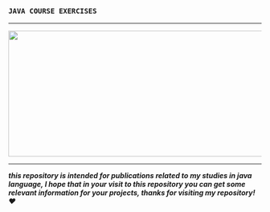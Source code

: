 ### **`JAVA COURSE EXERCISES`**
<hr>

<p align="center"><img src="https://user-images.githubusercontent.com/37250628/105026518-60438d00-5a2d-11eb-811c-2755c81f3175.gif" width="600" height="250"/>
<br>
<hr>

_**this repository is intended for publications related to my studies in java language, I hope that in your visit to this repository you can get some relevant information for your projects, thanks for visiting my repository!	:heart:**_
